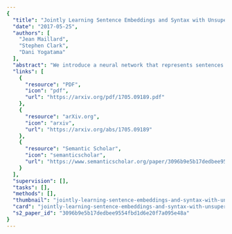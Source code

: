 ```yaml
---
{
  "title": "Jointly Learning Sentence Embeddings and Syntax with Unsupervised Tree-LSTMs",
  "date": "2017-05-25",
  "authors": [
    "Jean Maillard",
    "Stephen Clark",
    "Dani Yogatama"
  ],
  "abstract": "We introduce a neural network that represents sentences by composing their words according to induced binary parse trees. We use Tree-LSTM as our composition function, applied along a tree structure found by a fully differentiable natural language chart parser. Our model simultaneously optimises both the composition function and the parser, thus eliminating the need for externally-provided parse trees which are normally required for Tree-LSTM. It can therefore be seen as a tree-based RNN that is unsupervised with respect to the parse trees. As it is fully differentiable, our model is easily trained with an off-the-shelf gradient descent method and backpropagation. We demonstrate that it achieves better performance compared to various supervised Tree-LSTM architectures on a textual entailment task and a reverse dictionary task. Finally, we show how performance can be improved with an attention mechanism which fully exploits the parse chart, by attending over all possible subspans of the sentence.",
  "links": [
    {
      "resource": "PDF",
      "icon": "pdf",
      "url": "https://arxiv.org/pdf/1705.09189.pdf"
    },
    {
      "resource": "arXiv.org",
      "icon": "arxiv",
      "url": "https://arxiv.org/abs/1705.09189"
    },
    {
      "resource": "Semantic Scholar",
      "icon": "semanticscholar",
      "url": "https://www.semanticscholar.org/paper/3096b9e5b17dedbee9554fbd1d6e20f7a095e48a"
    }
  ],
  "supervision": [],
  "tasks": [],
  "methods": [],
  "thumbnail": "jointly-learning-sentence-embeddings-and-syntax-with-unsupervised-tree-lstms-thumb.jpg",
  "card": "jointly-learning-sentence-embeddings-and-syntax-with-unsupervised-tree-lstms-card.jpg",
  "s2_paper_id": "3096b9e5b17dedbee9554fbd1d6e20f7a095e48a"
}
---
```


